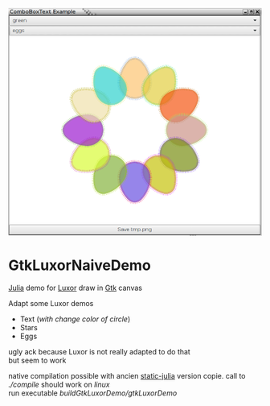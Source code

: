 ![splash image](images/GtkLuxorDemoApp.png)    
# GtkLuxorNaiveDemo
[Julia](https://julialang.org/) demo for  [Luxor](https://github.com/JuliaGraphics/Luxor.jl) draw in [Gtk](https://github.com/JuliaGraphics/Gtk.jl) canvas

Adapt some Luxor demos    
- Text (_with change color of circle_)  
- Stars  
- Eggs      

ugly ack because Luxor is not really adapted to do that    
but seem to work


native compilation possible with ancien [static-julia](https://github.com/JuliaComputing/static-julia) version copie. call to *./compile* should work on *linux*    
run executable *buildGtkLuxorDemo/gtkLuxorDemo* 

